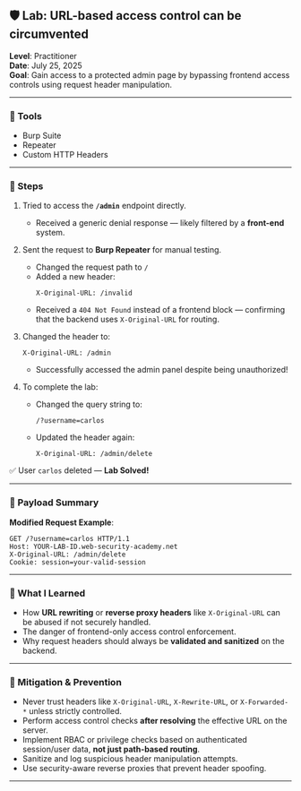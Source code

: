 ## 🛡️ Lab: URL-based access control can be circumvented  
**Level**: Practitioner  
**Date**: July 25, 2025  
**Goal**: Gain access to a protected admin page by bypassing frontend access controls using request header manipulation.

---

### 🧰 Tools  
- Burp Suite  
- Repeater  
- Custom HTTP Headers

---

### 🧭 Steps  

1. Tried to access the **`/admin`** endpoint directly.  
   - Received a generic denial response — likely filtered by a **front-end** system.  

2. Sent the request to **Burp Repeater** for manual testing.  
   - Changed the request path to `/`  
   - Added a new header:
     ```
     X-Original-URL: /invalid
     ```
   - Received a `404 Not Found` instead of a frontend block — confirming that the backend uses `X-Original-URL` for routing.

3. Changed the header to:
   ```
   X-Original-URL: /admin
   ```
   - Successfully accessed the admin panel despite being unauthorized!

4. To complete the lab:
   - Changed the query string to:
     ```
     /?username=carlos
     ```
   - Updated the header again:
     ```
     X-Original-URL: /admin/delete
     ```

✅ User `carlos` deleted — **Lab Solved!**

---

### 🧪 Payload Summary  

**Modified Request Example**:
```
GET /?username=carlos HTTP/1.1  
Host: YOUR-LAB-ID.web-security-academy.net  
X-Original-URL: /admin/delete  
Cookie: session=your-valid-session  
```

---

### 🧠 What I Learned  

- How **URL rewriting** or **reverse proxy headers** like `X-Original-URL` can be abused if not securely handled.  
- The danger of frontend-only access control enforcement.  
- Why request headers should always be **validated and sanitized** on the backend.

---

### 🔐 Mitigation & Prevention  

- Never trust headers like `X-Original-URL`, `X-Rewrite-URL`, or `X-Forwarded-*` unless strictly controlled.  
- Perform access control checks **after resolving** the effective URL on the server.  
- Implement RBAC or privilege checks based on authenticated session/user data, **not just path-based routing**.  
- Sanitize and log suspicious header manipulation attempts.  
- Use security-aware reverse proxies that prevent header spoofing.

---
